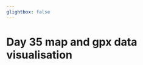 ```yaml
---
glightbox: false
---
```


# Day 35 map and gpx data visualisation

<style> #map { width: auto; height: 400px; margin: 0;} </style>

<div id="map"></div>

<script> 
var mygpxurl = "/f3/en/assets/gpx/GPX35.gpx";
</script>

<script src="/f3/en/javascripts/mygpx.js"> </script>
